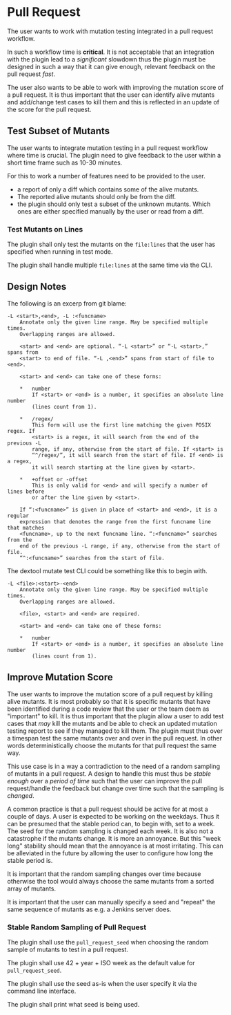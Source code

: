 # <a name="uc-pull_request"></a> Pull Request

The user wants to work with mutation testing integrated in a pull request
workflow.

In such a workflow time is **critical**. It is not acceptable that an
integration with the plugin lead to a *significant* slowdown thus the plugin must be
designed in such a way that it can give enough, relevant feedback on the pull
request *fast*.

The user also wants to be able to work with improving the mutation score of a
pull request. It is thus important that the user can identify alive mutants and
add/change test cases to kill them and this is reflected in an update of the
score for the pull request.

## <a name="req-test_subset_of_mutants"></a> Test Subset of Mutants

The user wants to integrate mutation testing in a pull request workflow where
time is crucial. The plugin need to give feedback to the user within a short time
frame such as 10-30 minutes.

For this to work a number of features need to be provided to the user.

 * a report of only a diff which contains some of the alive mutants.
 * The reported alive mutants should only be from the diff.
 * the plugin should only test a subset of the unknown mutants. Which ones are
   either specified manually by the user or read from a diff.

### <a name="design-test_mutants_on_specified_lines"></a> Test Mutants on Lines

The plugin shall only test the mutants on the `file:lines` that the user has
specified when running in test mode.

The plugin shall handle multiple `file:lines` at the same time via the CLI.

## Design Notes

The following is an excerp from git blame:
```
-L <start>,<end>, -L :<funcname>
    Annotate only the given line range. May be specified multiple times.
    Overlapping ranges are allowed.

    <start> and <end> are optional. “-L <start>” or “-L <start>,” spans from
    <start> to end of file. “-L ,<end>” spans from start of file to <end>.

    <start> and <end> can take one of these forms:

    *   number
        If <start> or <end> is a number, it specifies an absolute line number
        (lines count from 1).

    *   /regex/
        This form will use the first line matching the given POSIX regex. If
        <start> is a regex, it will search from the end of the previous -L
        range, if any, otherwise from the start of file. If <start> is
        “^/regex/”, it will search from the start of file. If <end> is a regex,
        it will search starting at the line given by <start>.

    *   +offset or -offset
        This is only valid for <end> and will specify a number of lines before
        or after the line given by <start>.

    If “:<funcname>” is given in place of <start> and <end>, it is a regular
    expression that denotes the range from the first funcname line that matches
    <funcname>, up to the next funcname line. “:<funcname>” searches from the
    end of the previous -L range, if any, otherwise from the start of file.
    “^:<funcname>” searches from the start of file.
```

The dextool mutate test CLI could be something like this to begin with.
```
-L <file>:<start>-<end>
    Annotate only the given line range. May be specified multiple times.
    Overlapping ranges are allowed.

    <file>, <start> and <end> are required.

    <start> and <end> can take one of these forms:

    *   number
        If <start> or <end> is a number, it specifies an absolute line number
        (lines count from 1).
```

## <a name="req-improve_pull_request_mutation_score"></a> Improve Mutation Score

The user wants to improve the mutation score of a pull request by killing alive
mutants. It is most probably so that it is specific mutants that have been
identified during a code review that the user or the team deem as "important"
to kill. It is thus important that the plugin allow a user to add test cases
that *may* kill the mutants and be able to check an updated mutation testing
report to see if they managed to kill them. The plugin must thus over a
timespan test the same mutants over and over in the pull request. In other
words deterministically choose the mutants for that pull request the same way.

This use case is in a way a contradiction to the need of a random sampling of
mutants in a pull request. A design to handle this must thus be *stable enough*
over a *period of time* such that the user can improve the pull request/handle
the feedback but change over time such that the sampling is *changed*.

A common practice is that a pull request should be active for at most a couple
of days. A user is expected to be working on the weekdays. Thus it can be
presumed that the stable period can, to begin with, set to a week. The seed for
the random sampling is changed each week. It is also not a catastrophe if the
mutants change. It is more an annoyance. But this "week long" stability should
mean that the annoyance is at most irritating. This can be alleviated in the
future by allowing the user to configure how long the stable period is.

It is important that the random sampling changes over time because otherwise
the tool would always choose the same mutants from a sorted array of mutants.

It is important that the user can manually specify a seed and "repeat" the same
sequence of mutants as e.g. a Jenkins server does.

### <a name="design-random_sampling_of_pull_request"></a> Stable Random Sampling of Pull Request

The plugin shall use the `pull_request_seed` when choosing the random sample of
mutants to test in a pull request.

The plugin shall use 42 + year + ISO week as the default value for
`pull_request_seed`.

The plugin shall use the seed as-is when the user specify it via the command
line interface.

The plugin shall print what seed is being used.
